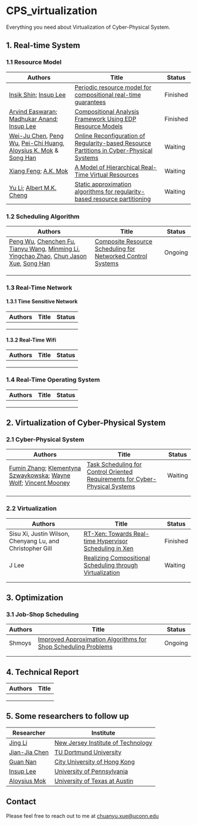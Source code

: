 # CPS_virtualization
Everything you need about Virtualization of Cyber-Physical System.

## 1. Real-time System

### 1.1 Resource Model

| Authors                                                      | Title                                                        | Status   |
| ------------------------------------------------------------ | ------------------------------------------------------------ | -------- |
| [Insik Shin](https://ieeexplore.ieee.org/author/37648754600); [Insup Lee](https://ieeexplore.ieee.org/author/37279665300) | [Periodic resource model for compositional real-time guarantees](https://ieeexplore.ieee.org/stamp/stamp.jsp?tp=&arnumber=1253249) | Finished |
| [Arvind Easwaran](https://ieeexplore.ieee.org/author/37681053400); [Madhukar Anand](https://ieeexplore.ieee.org/author/37399475000); [Insup Lee](https://ieeexplore.ieee.org/author/37279665300) | [Compositional Analysis Framework Using EDP Resource Models](https://ieeexplore.ieee.org/stamp/stamp.jsp?tp=&arnumber=4408298) | Finished |
| [Wei-Ju Chen](https://link.springer.com/article/10.1007/s11241-021-09364-5#auth-Wei_Ju-Chen),  [Peng Wu](https://link.springer.com/article/10.1007/s11241-021-09364-5#auth-Peng-Wu),  [Pei-Chi Huang](https://link.springer.com/article/10.1007/s11241-021-09364-5#auth-Pei_Chi-Huang),  [Aloysius K. Mok](https://link.springer.com/article/10.1007/s11241-021-09364-5#auth-Aloysius_K_-Mok) &  [Song Han](https://link.springer.com/article/10.1007/s11241-021-09364-5#auth-Song-Han) | [Online Reconfiguration of Regularity-based Resource Partitions in Cyber-Physical Systems](https://par.nsf.gov/servlets/purl/10179102) | Waiting  |
| [Xiang Feng](https://ieeexplore.ieee.org/author/37733906100); [A.K. Mok](https://ieeexplore.ieee.org/author/37268069000) | [A Model of Hierarchical Real-Time Virtual Resources](https://ieeexplore.ieee.org/stamp/stamp.jsp?tp=&arnumber=1181559) | Waiting  |
| [Yu Li](https://ieeexplore.ieee.org/author/38482065600); [Albert M.K. Cheng](https://ieeexplore.ieee.org/author/37275003800) | [Static approximation algorithms for regularity-based resource partitioning](https://ieeexplore.ieee.org/stamp/stamp.jsp?tp=&arnumber=6424798) | Waiting  |

### 1.2 Scheduling Algorithm

| Authors                                                      | Title                                                        | Status  |
| ------------------------------------------------------------ | ------------------------------------------------------------ | ------- |
| [Peng Wu](https://arxiv.org/search/cs?searchtype=author&query=Wu%2C+P), [Chenchen Fu](https://arxiv.org/search/cs?searchtype=author&query=Fu%2C+C), [Tianyu Wang](https://arxiv.org/search/cs?searchtype=author&query=Wang%2C+T), [Minming Li](https://arxiv.org/search/cs?searchtype=author&query=Li%2C+M), [Yingchao Zhao](https://arxiv.org/search/cs?searchtype=author&query=Zhao%2C+Y), [Chun Jason Xue](https://arxiv.org/search/cs?searchtype=author&query=Xue%2C+C+J), [Song Han](https://arxiv.org/search/cs?searchtype=author&query=Han%2C+S) | [Composite Resource Scheduling for Networked Control Systems](https://arxiv.org/pdf/2109.13211.pdf) | Ongoing |
|                                                              |                                                              |         |
|                                                              |                                                              |         |
|                                                              |                                                              |         |



### 1.3 Real-Time Network

#### 1.3.1 Time Sensitive Network

| Authors | Title | Status |
| ------- | ----- | ------ |
|         |       |        |
|         |       |        |
|         |       |        |



#### 1.3.2 Real-Time Wifi

| Authors | Title | Status |
| ------- | ----- | ------ |
|         |       |        |
|         |       |        |
|         |       |        |



### 1.4 Real-Time Operating System

| Authors | Title | Status |
| ------- | ----- | ------ |
|         |       |        |
|         |       |        |
|         |       |        |

## 2. Virtualization of Cyber-Physical System

### 2.1 Cyber-Physical System

| Authors                                                      | Title                                                        | Status  |
| ------------------------------------------------------------ | ------------------------------------------------------------ | ------- |
| [Fumin Zhang](https://ieeexplore.ieee.org/author/37406187900); [Klementyna Szwaykowska](https://ieeexplore.ieee.org/author/37572684500); [Wayne Wolf](https://ieeexplore.ieee.org/author/37284351200); [Vincent Mooney](https://ieeexplore.ieee.org/author/37272379700) | [Task Scheduling for Control Oriented Requirements for Cyber-Physical Systems](https://smartech.gatech.edu/bitstream/handle/1853/51151/FuminZhang_Taskscheduling_RTSS08.pdf?sequence=1&isAllowed=y) | Waiting |
|                                                              |                                                              |         |
|                                                              |                                                              |         |

### 2.2 Virtualization

| Authors                                                   | Title                                                        | Status   |
| --------------------------------------------------------- | ------------------------------------------------------------ | -------- |
| Sisu Xi, Justin Wilson, Chenyang Lu, and Christopher Gill | [RT-Xen: Towards Real-time Hypervisor Scheduling in Xen](https://www.cse.wustl.edu/~cdgill/publications/EMSOFT2011RTXen.pdf) | Finished |
| J Lee                                                     | [Realizing Compositional Scheduling through Virtualization](https://ieeexplore.ieee.org/stamp/stamp.jsp?arnumber=6200074) | Waiting  |
|                                                           |                                                              |          |
|                                                           |                                                              |          |



## 3. Optimization

### 3.1 Job-Shop Scheduling

| Authors | Title                                                        | Status  |
| ------- | ------------------------------------------------------------ | ------- |
| Shmoys  | [Improved Approximation Algorithms for Shop Scheduling Problems](https://ecommons.cornell.edu/bitstream/handle/1813/8804/TR000921.pdf?sequence=1) | Ongoing |
|         |                                                              |         |
|         |                                                              |         |



## 4. Technical Report

| Authors | Title |
| ------- | ----- |
|         |       |
|         |       |
|         |       |



## 5. Some researchers to follow up

| Researcher                                                   | Institute                                                    |
| ------------------------------------------------------------ | ------------------------------------------------------------ |
| [Jing Li](https://web.njit.edu/~jingli/)                     | [New Jersey Institute of Technology](http://www.njit.edu/)   |
| [Jian-Jia Chen](https://scholar.google.com/citations?user=_kx4s9QAAAAJ&hl=en&oi=ao) | [TU Dortmund University](https://scholar.google.com/citations?view_op=view_org&hl=en&org=5497375711675216526) |
| [Guan Nan](https://scholar.google.com/citations?user=3C7SPAgAAAAJ&hl=en&oi=ao) | [City University of Hong Kong](https://scholar.google.com/citations?view_op=view_org&hl=en&org=6442500540992846260) |
| [Insup Lee](https://scholar.google.com/citations?user=qPlUgrgAAAAJ&hl=en&oi=ao) | [University of Pennsylvania](https://scholar.google.com/citations?view_op=view_org&hl=en&org=18168328457749716238) |
| [Aloysius Mok](https://scholar.google.com/citations?hl=en&user=M6urChQAAAAJ) | [University of Texas at Austin](https://scholar.google.com/citations?view_op=view_org&hl=en&org=14823011757688503605) |

## Contact

Please feel free to reach out to me at chuanyu.xue@uconn.edu
